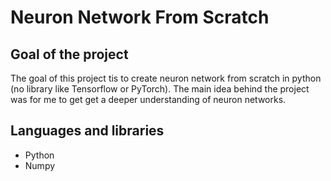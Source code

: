 # Neuron Network From Scratch 

## Goal of the project
The goal of this project tis to create neuron network from scratch in python (no library like Tensorflow or PyTorch). The main idea behind the project was for me to get get a deeper understanding of neuron networks.

## Languages and libraries
- Python
- Numpy